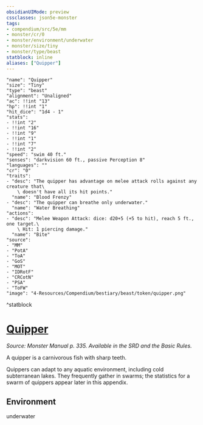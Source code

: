```yaml
---
obsidianUIMode: preview
cssclasses: json5e-monster
tags:
- compendium/src/5e/mm
- monster/cr/0
- monster/environment/underwater
- monster/size/tiny
- monster/type/beast
statblock: inline
aliases: ["Quipper"]
---
```

```statblock
"name": "Quipper"
"size": "Tiny"
"type": "beast"
"alignment": "Unaligned"
"ac": !!int "13"
"hp": !!int "1"
"hit_dice": "1d4 - 1"
"stats":
- !!int "2"
- !!int "16"
- !!int "9"
- !!int "1"
- !!int "7"
- !!int "2"
"speed": "swim 40 ft."
"senses": "darkvision 60 ft., passive Perception 8"
"languages": ""
"cr": "0"
"traits":
- "desc": "The quipper has advantage on melee attack rolls against any creature that\
    \ doesn't have all its hit points."
  "name": "Blood Frenzy"
- "desc": "The quipper can breathe only underwater."
  "name": "Water Breathing"
"actions":
- "desc": "Melee Weapon Attack: dice: d20+5 (+5 to hit), reach 5 ft., one target.\
    \ Hit: 1 piercing damage."
  "name": "Bite"
"source":
- "MM"
- "PotA"
- "ToA"
- "GoS"
- "MOT"
- "IDRotF"
- "CRCotN"
- "PSA"
- "ToFW"
"image": "4-Resources/Compendium/bestiary/beast/token/quipper.png"
```
^statblock
# [Quipper](4-Resources/Compendium/bestiary/beast/quipper.md)
*Source: Monster Manual p. 335. Available in the SRD and the Basic Rules.*  

A quipper is a carnivorous fish with sharp teeth.

Quippers can adapt to any aquatic environment, including cold subterranean lakes. They frequently gather in swarms; the statistics for a swarm of quippers appear later in this appendix.



## Environment

underwater